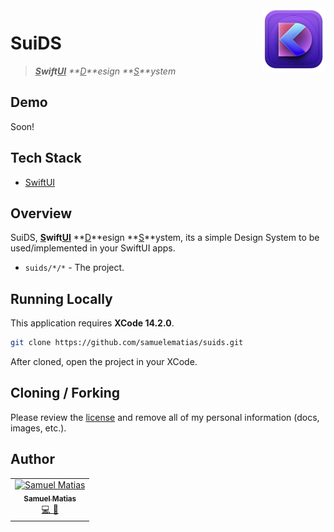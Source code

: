 <img src="docs/assets/logo.png" alt="app logo" title="&quot;Pascal&quot;" width="100" align="right" />

# SuiDS

> _**<ins>S</ins>**wift**<ins>UI</ins>** **<ins>D</ins>**esign **<ins>S</ins>**ystem_

## Demo

Soon!

## Tech Stack

- [SwiftUI](https://developer.apple.com/documentation/swiftui)

## Overview

SuiDS, **<span style="text-decoration: underline;">S</span>**wift**<span style="text-decoration: underline;">UI</span>** **<span style="text-decoration: underline;">D</span>**esign **<span style="text-decoration: underline;">S</span>**ystem, its a simple Design System to be used/implemented in your SwiftUI apps.

- `suids/*/*` - The project.

## Running Locally

This application requires **XCode 14.2.0**.

```bash
git clone https://github.com/samuelematias/suids.git
```

After cloned, open the project in your XCode.


## Cloning / Forking

Please review the [license](https://github.com/samuelematias/suids/blob/main/LICENSE.txt) and remove all of my personal information (docs, images, etc.).

## Author

<!-- prettier-ignore -->
<table>
  <tr>
    <td align="center"><a href="https://www.samuelematias.com/"><img src="https://avatars.githubusercontent.com/u/5155386?v=4" width="100px;" alt="Samuel Matias"/><br /><sub><b>Samuel Matias</b></sub></a><br /><a href="https://www.linkedin.com/in/samuelematias/"title="Code">💻</a><a href="https://linktr.ee/samuelematias"title="Design"> 🎨</a></td></td>
</table>
